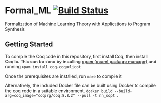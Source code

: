 # Formal_ML [![Build Status](https://travis.ibm.com/IBM-Research-AI/Formal_ML.svg?token=XczbKxqtWXAe2zryXPvK&branch=master)](https://travis.ibm.com/IBM-Research-AI/Formal_ML)
Formalization of Machine Learning Theory with Applications to Program Synthesis

## Getting Started

To compile the Coq code in this repository, first install Coq, then install Coqlic.
This can be done by installing [opam (ocaml package manager)](https://opam.ocaml.org/) and running `opam install coq-coquelicot`

Once the prerequisites are installed, run `make` to compile it

Alternatively, the included Docker file can be built using Docker to compile the coq code in a suitable environment.
`docker build --build-arg=coq_image="coqorg/coq:8.8.2" --pull -t nn_sopt .`
